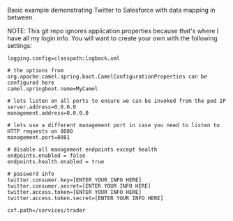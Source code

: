 Basic example demonstrating Twitter to Salesforce with data mapping in between.

NOTE: This git repo ignores application.properties because that's where I have all my login info.  You will want to create your own with the following settings:

```
logging.config=classpath:logback.xml

# the options from org.apache.camel.spring.boot.CamelConfigurationProperties can be configured here
camel.springboot.name=MyCamel

# lets listen on all ports to ensure we can be invoked from the pod IP
server.address=0.0.0.0
management.address=0.0.0.0

# lets use a different management port in case you need to listen to HTTP requests on 8080
management.port=8081

# disable all management endpoints except health
endpoints.enabled = false
endpoints.health.enabled = true

# password info
twitter.consumer.key=[ENTER YOUR INFO HERE]
twitter.consumer.secret=[ENTER YOUR INFO HERE]
twitter.access.token=[ENTER YOUR INFO HERE]
twitter.access.token.secret=[ENTER YOUR INFO HERE]

cxf.path=/services/trader
```
